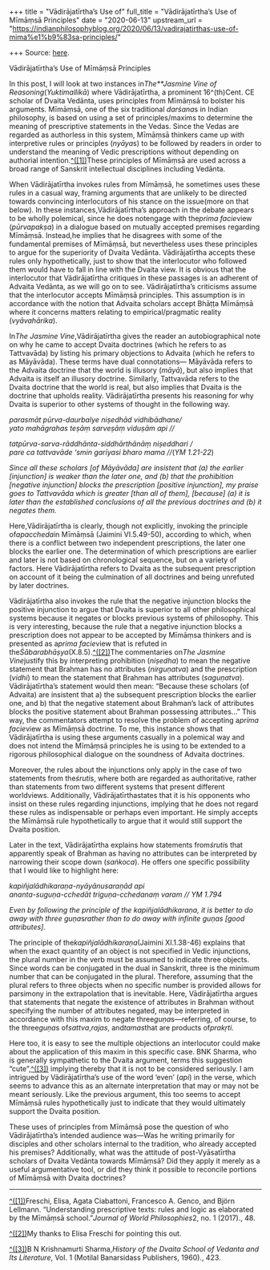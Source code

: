 +++
title = "Vādirājatīrtha’s Use of"
full_title = "Vādirājatīrtha’s Use of Mīmāṃsā Principles"
date = "2020-06-13"
upstream_url = "https://indianphilosophyblog.org/2020/06/13/vadirajatirthas-use-of-mima%e1%b9%83sa-principles/"

+++
Source: [here](https://indianphilosophyblog.org/2020/06/13/vadirajatirthas-use-of-mima%e1%b9%83sa-principles/).

Vādirājatīrtha’s Use of Mīmāṃsā Principles

In this post, I will look at two instances in*The**Jasmine Vine of
Reasoning*(*Yuktimallikā*) where Vādirājatīrtha, a prominent
16^(th)Cent. CE scholar of Dvaita Vedānta, uses principles from Mīmāṃsā
to bolster his arguments. Mīmāṃsā, one of the six traditional *darśana*s
in Indian philosophy, is based on using a set of principles/maxims to
determine the meaning of prescriptive statements in the Vedas. Since the
Vedas are regarded as authorless in this system, Mīmāṃsā thinkers came
up with interpretive rules or principles (*nyāya*s) to be followed by
readers in order to understand the meaning of Vedic prescriptions
without depending on authorial
intention.[^(\[1\])](//40301DC7-DAC0-416D-B75A-A49EC67112E4#_ftn1)These
principles of Mīmāṃsā are used across a broad range of Sanskrit
intellectual disciplines including Vedānta.

When Vādirājatīrtha invokes rules from Mīmāṃsā, he sometimes uses these
rules in a casual way, framing arguments that are unlikely to be
directed towards convincing interlocutors of his stance on the
issue(more on that below). In these instances,Vādirājatīrtha’s
approach in the debate appears to be wholly polemical, since he does
notengage with the*prima facie*view (*pūrvapakṣa*) in a dialogue
based on mutually accepted premises regarding Mīmāṃsā. Instead,he
implies that he disagrees with some of the fundamental premises of
Mīmāṃsā, but nevertheless uses these principles to argue for the
superiority of Dvaita Vedānta. Vādirājatīrtha accepts these rules only
hypothetically, just to show that the interlocutor who followed them
would have to fall in line with the Dvaita view. It is obvious that the
interlocutor that Vādirājatīrtha critiques in these passages is an
adherent of Advaita Vedānta, as we will go on to see. Vādirājatīrtha’s
criticisms assume that the interlocutor accepts Mīmāṃsā principles. This
assumption is in accordance with the notion that Advaita scholars accept
Bhāṭṭa Mīmāṃsā where it concerns matters relating to empirical/pragmatic
reality (*vyāvahārika*).

In*The Jasmine Vine*,Vādirājatīrtha gives the reader an
autobiographical note on why he came to accept Dvaita doctrines (which
he refers to as Tattvavāda) by listing his primary objections to Advaita
(which he refers to as Māyāvāda). These terms have dual connotations—
Māyāvāda refers to the Advaita doctrine that the world is illusory
(*māyā*), but also implies that Advaita is itself an illusory doctrine.
Similarly, Tattvavāda refers to the Dvaita doctrine that the world is
real, but also implies that Dvaita is the doctrine that upholds reality.
Vādirājatīrtha presents his reasoning for why Dvaita is superior to
other systems of thought in the following way.

*parasmāt pūrva-daurbalye niṣedhād vidhibādhane/  
yato mahāgrahas teṣāṃ sarveṣāṃ viduṣām api //*

*tatpūrva-sarva-rāddhānta-siddhārthānāṃ niṣeddhari /  
pare ca tattvavāde ‘smin garīyasi bharo mama //*(*YM 1.21-22*)

*Since all these scholars \[of Māyāvāda\] are insistent that (a) the
earlier \[injunction\] is weaker than the later one, and (b) that the
prohibition \[negative injunction\] blocks the prescription \[positive
injunction\], my praise goes to Tattvavāda which is greater \[than all
of them\], \[because\] (a) it is later than the established conclusions
of all the previous doctrines and (b) it negates them.*

Here,Vādirājatīrtha is clearly, though not explicitly, invoking the
principle of*apaccheda*in Mīmāṃsā (Jaimini VI.5.49-50), according to
which, when there is a conflict between two independent prescriptions,
the later one blocks the earlier one. The determination of which
prescriptions are earlier and later is not based on chronological
sequence, but on a variety of factors. Here Vādirājatīrtha refers to
Dvaita as the subsequent prescription on account of it being the
culmination of all doctrines and being unrefuted by later doctrines.

Vādirājatīrtha also invokes the rule that the negative injunction blocks
the positive injunction to argue that Dvaita is superior to all other
philosophical systems because it negates or blocks previous systems of
philosophy. This is very interesting, because the rule that a negative
injunction blocks a prescription does not appear to be accepted by
Mīmāṃsa thinkers and is presented as a*prima facie*view that is
refuted in
the*Śābarabhāṣya*(X.8.5).[^(\[2\])](//40301DC7-DAC0-416D-B75A-A49EC67112E4#_ftn2)The
commentaries on*The Jasmine Vine*justify this by interpreting
prohibition (*niṣedha*) to mean the negative statement that Brahman has
no attributes (*nirguṇatva*) and the prescription (*vidhi*) to mean the
statement that Brahman has attributes (*saguṇatva*). Vādirājatīrtha’s
statement would then mean: “Because these scholars (of Advaita) are
insistent that a) the subsequent prescription blocks the earlier one,
and b) that the negative statement about Brahman’s lack of attributes
blocks the positive statement about Brahman possessing attributes…” This
way, the commentators attempt to resolve the problem of accepting
a*prima facie*view as Mīmāṃsā doctrine. To me, this instance shows
that Vādirājatīrtha is using these arguments casually in a polemical way
and does not intend the Mīmāṃsā principles he is using to be extended to
a rigorous philosophical dialogue on the soundness of Advaita doctrines.

Moreover, the rules about the injunctions only apply in the case of two
statements from the*śruti*s, where both are regarded as authoritative,
rather than statements from two different systems that present different
worldviews. Additionally, Vādirājatīrthastates that it is his opponents
who insist on these rules regarding injunctions, implying that he does
not regard these rules as indispensable or perhaps even important. He
simply accepts the Mīmāṃsā rule hypothetically to argue that it would
still support the Dvaita position.

Later in the text, Vādirājatīrtha explains how statements from*śruti*s
that apparently speak of Brahman as having no attributes can be
interpreted by narrowing their scope down (*saṅkoca*). He offers one
specific possibility that I would like to highlight here:

*kapiñjalādhikaraṇa-nyāyānusaraṇād api  
ananta-suguṇa-cchedāt triguṇa-cchedanaṃ varam // YM 1.794*

*Even by following the principle of the kapiñjalādhikaraṇa, it is better
to do away with three guṇa*s*rather than to do away with infinite guṇas
\[good attributes\].*

The principle of the*kapiñjalādhikaraṇa*(Jaimini XI.1.38-46) explains
that when the exact quantity of an object is not specified in Vedic
injunctions, the plural number in the verb must be assumed to indicate
three objects. Since words can be conjugated in the dual in Sanskrit,
three is the minimum number that can be conjugated in the plural.
Therefore, assuming that the plural refers to three objects when no
specific number is provided allows for parsimony in the extrapolation
that is inevitable. Here, Vādirājatīrtha argues that statements that
negate the existence of attributes in Brahman without specifying the
number of attributes negated, may be interpreted in accordance with this
maxim to negate three*guṇa*s—referring, of course, to the three*guṇa*s
of*sattva*,*rajas*, and*tamas*that are products of*prakṛti*.

Here too, it is easy to see the multiple objections an interlocutor
could make about the application of this maxim in this specific case.
BNK Sharma, who is generally sympathetic to the Dvaita argument, terms
this suggestion
“cute”,[^(\[3\])](//40301DC7-DAC0-416D-B75A-A49EC67112E4#_ftn3) implying
thereby that it is not to be considered seriously. I am intrigued by
Vādirājatīrtha’s use of the word ‘even’ (*api*) in the verse, which
seems to advance this as an alternate interpretation that may or may not
be meant seriously. Like the previous argument, this too seems to accept
Mīmāṃsā rules hypothetically just to indicate that they would ultimately
support the Dvaita position.

These uses of principles from Mīmāṃsā pose the question of who
Vādirājatīrtha’s intended audience was—Was he writing primarily for
disciples and other scholars internal to the tradition, who already
accepted his premises? Additionally, what was the attitude of
post-Vyāsatīrtha scholars of Dvaita Vedānta towards Mīmāṃsā? Did they
apply it merely as a useful argumentative tool, or did they think it
possible to reconcile portions of Mīmāṃsā with Dvaita doctrines?

------------------------------------------------------------------------

[^(\[1\])](//40301DC7-DAC0-416D-B75A-A49EC67112E4#_ftnref1)Freschi,
Elisa, Agata Ciabattoni, Francesco A. Genco, and Björn Lellmann.
“Understanding prescriptive texts: rules and logic as elaborated by the
Mīmāṃsā school.”*Journal of World Philosophies*2, no. 1 (2017)., 48.

[^(\[2\])](//40301DC7-DAC0-416D-B75A-A49EC67112E4#_ftnref2)My thanks to
Elisa Freschi for pointing this out.

[^(\[3\])](//40301DC7-DAC0-416D-B75A-A49EC67112E4#_ftnref3)B N
Krishnamurti Sharma,*History of the Dvaita School of Vedanta and Its
Literature*, Vol. 1 (Motilal Banarsidass Publishers, 1960)., 423.
